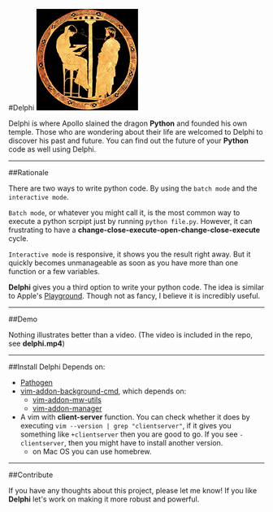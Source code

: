 #Delphi
![Oracle of Delphi](./delphi.jpg)

Delphi is where Apollo slained the dragon **Python** and founded his own temple. Those who are wondering about their life are welcomed to Delphi to discover his past and future. You can find out the future of your **Python** code as well using Delphi.

---

##Rationale

There are two ways to write python code. By using the `batch mode` and the `interactive mode`. 

`Batch mode`, or whatever you might call it, is the most common way to execute a python scrpipt just by running `python file.py`. However, it can frustrating to have a **change-close-execute-open-change-close-execute** cycle.

`Interactive mode` is responsive, it shows you the result right away. But it quickly becomes unmanageable as soon as you have more than one function or a few variables.

**Delphi** gives you a third option to write your python code. The idea is similar to Apple's [Playground](https://developer.apple.com/swift/blog/?id=24). Though not as fancy, I believe it is incredibly useful.

---

##Demo

Nothing illustrates better than a video.
(The video is included in the repo, see **delphi.mp4**)

---

##Install
Delphi Depends on:

* [Pathogen](https://github.com/tpope/vim-pathogen)
* [vim-addon-background-cmd](https://github.com/MarcWeber/vim-addon-background-cmd), which depends on:
	* [vim-addon-mw-utils](https://github.com/MarcWeber/vim-addon-mw-utils)
	* [vim-addon-manager](https://github.com/MarcWeber/vim-addon-manager)
* A vim with **client-server** function. You can check whether it does by executing `vim --version | grep "clientserver"`, if it gives you something like `+clientserver` then you are good to go. If you see `-clientserver`, then you might have to install another version.
	* on Mac OS you can use homebrew.
___

##Contribute

If you have any thoughts about this project, please let me know! If you like **Delphi** let's work on making it more robust and powerful.